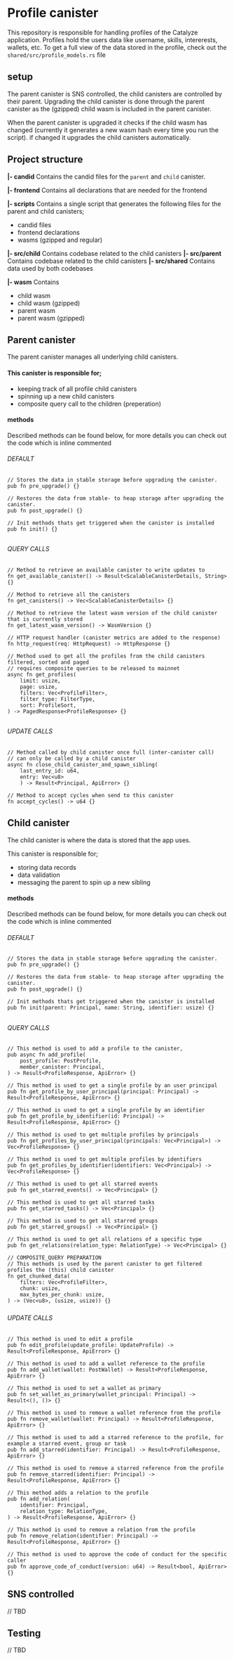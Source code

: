 # Profile canister

This repository is responsible for handling profiles of the Catalyze application. Profiles hold the users data like username, skills, intererests, wallets, etc. To get a full view of the data stored in the profile, check out the `shared/src/profile_models.rs` file

## setup

The parent canister is SNS controlled, the child canisters are controlled by their parent. Upgrading the child canister is done through the parent canister as the (gzipped) child wasm is included in the parent canister.

When the parent canister is upgraded it checks if the child wasm has changed (currently it generates a new wasm hash every time you run the script). if changed it upgrades the child canisters automatically.

## Project structure

**|- candid**
Contains the candid files for the `parent` and `child` canister.

**|- frontend**
Contains all declarations that are needed for the frontend

**|- scripts**
Contains a single script that generates the following files for the parent and child canisters;

- candid files
- frontend declarations
- wasms (gzipped and regular)

**|- src/child**
Contains codebase related to the child canisters
**|- src/parent**
Contains codebase related to the child canisters
**|- src/shared**
Contains data used by both codebases

**|- wasm**
Contains

- child wasm
- child wasm (gzipped)
- parent wasm
- parent wasm (gzipped)

## Parent canister

The parent canister manages all underlying child canisters.

#### This canister is responsible for;

- keeping track of all profile child canisters
- spinning up a new child canisters
- composite query call to the children (preperation)

#### methods

Described methods can be found below, for more details you can check out the code which is inline commented

###### DEFAULT

```
// Stores the data in stable storage before upgrading the canister.
pub fn pre_upgrade() {}

// Restores the data from stable- to heap storage after upgrading the canister.
pub fn post_upgrade() {}

// Init methods thats get triggered when the canister is installed
pub fn init() {}
```

##

###### QUERY CALLS

```
// Method to retrieve an available canister to write updates to
fn get_available_canister() -> Result<ScalableCanisterDetails, String> {}

// Method to retrieve all the canisters
fn get_canisters() -> Vec<ScalableCanisterDetails> {}

// Method to retrieve the latest wasm version of the child canister that is currently stored
fn get_latest_wasm_version() -> WasmVersion {}

// HTTP request handler (canister metrics are added to the response)
fn http_request(req: HttpRequest) -> HttpResponse {}

// Method used to get all the profiles from the child canisters filtered, sorted and paged
// requires composite queries to be released to mainnet
async fn get_profiles(
    limit: usize,
    page: usize,
    filters: Vec<ProfileFilter>,
    filter_type: FilterType,
    sort: ProfileSort,
) -> PagedResponse<ProfileResponse> {}

```

##

###### UPDATE CALLS

```
// Method called by child canister once full (inter-canister call)
// can only be called by a child canister
async fn close_child_canister_and_spawn_sibling(
    last_entry_id: u64,
    entry: Vec<u8>
    ) -> Result<Principal, ApiError> {}

// Method to accept cycles when send to this canister
fn accept_cycles() -> u64 {}
```

## Child canister

The child canister is where the data is stored that the app uses.

This canister is responsible for;

- storing data records
- data validation
- messaging the parent to spin up a new sibling

#### methods

Described methods can be found below, for more details you can check out the code which is inline commented

###### DEFAULT

```
// Stores the data in stable storage before upgrading the canister.
pub fn pre_upgrade() {}

// Restores the data from stable- to heap storage after upgrading the canister.
pub fn post_upgrade() {}

// Init methods thats get triggered when the canister is installed
pub fn init(parent: Principal, name: String, identifier: usize) {}
```

##

###### QUERY CALLS

```
// This method is used to add a profile to the canister,
pub async fn add_profile(
    post_profile: PostProfile,
    member_canister: Principal,
) -> Result<ProfileResponse, ApiError> {}

// This method is used to get a single profile by an user principal
pub fn get_profile_by_user_principal(principal: Principal) -> Result<ProfileResponse, ApiError> {}

// This method is used to get a single profile by an identifier
pub fn get_profile_by_identifier(id: Principal) -> Result<ProfileResponse, ApiError> {}

// This method is used to get multiple profiles by principals
pub fn get_profiles_by_user_principal(principals: Vec<Principal>) -> Vec<ProfileResponse> {}

// This method is used to get multiple profiles by identifiers
pub fn get_profiles_by_identifier(identifiers: Vec<Principal>) -> Vec<ProfileResponse> {}

// This method is used to get all starred events
pub fn get_starred_events() -> Vec<Principal> {}

// This method is used to get all starred tasks
pub fn get_starred_tasks() -> Vec<Principal> {}

// This method is used to get all starred groups
pub fn get_starred_groups() -> Vec<Principal> {}

// This method is used to get all relations of a specific type
pub fn get_relations(relation_type: RelationType) -> Vec<Principal> {}

// COMPOSITE_QUERY PREPARATION
// This methods is used by the parent canister to get filtered profiles the (this) child canister
fn get_chunked_data(
    filters: Vec<ProfileFilter>,
    chunk: usize,
    max_bytes_per_chunk: usize,
) -> (Vec<u8>, (usize, usize)) {}

```

###

###### UPDATE CALLS

```
// This method is used to edit a profile
pub fn edit_profile(update_profile: UpdateProfile) -> Result<ProfileResponse, ApiError> {}

// This method is used to add a wallet reference to the profile
pub fn add_wallet(wallet: PostWallet) -> Result<ProfileResponse, ApiError> {}

// This method is used to set a wallet as primary
pub fn set_wallet_as_primary(wallet_principal: Principal) -> Result<(), ()> {}

// This method is used to remove a wallet reference from the profile
pub fn remove_wallet(wallet: Principal) -> Result<ProfileResponse, ApiError> {}

// This method is used to add a starred reference to the profile, for example a starred event, group or task
pub fn add_starred(identifier: Principal) -> Result<ProfileResponse, ApiError> {}

// This method is used to remove a starred reference from the profile
pub fn remove_starred(identifier: Principal) -> Result<ProfileResponse, ApiError> {}

// This method adds a relation to the profile
pub fn add_relation(
    identifier: Principal,
    relation_type: RelationType,
) -> Result<ProfileResponse, ApiError> {}

// This method is used to remove a relation from the profile
pub fn remove_relation(identifier: Principal) -> Result<ProfileResponse, ApiError> {}

// This method is used to approve the code of conduct for the specific caller
pub fn approve_code_of_conduct(version: u64) -> Result<bool, ApiError> {}
```

## SNS controlled

// TBD

## Testing

// TBD
